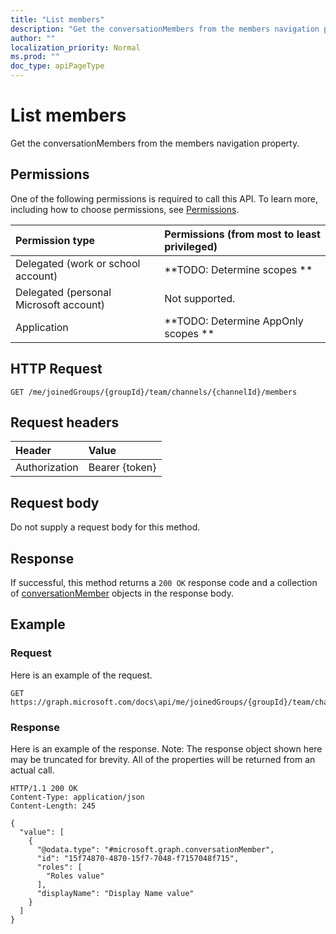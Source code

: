 ```yaml
---
title: "List members"
description: "Get the conversationMembers from the members navigation property."
author: ""
localization_priority: Normal
ms.prod: ""
doc_type: apiPageType
---
```


# List members

Get the conversationMembers from the members navigation property.

## Permissions
One of the following permissions is required to call this API. To learn more, including how to choose permissions, see [Permissions](/concepts/permissions-reference.md).

|Permission type|Permissions (from most to least privileged)|
|:---|:---|
|Delegated (work or school account)|**TODO: Determine scopes **|
|Delegated (personal Microsoft account)|Not supported.|
|Application|**TODO: Determine AppOnly scopes **|

## HTTP Request
<!-- {
  "blockType": "ignored"
}
-->
``` http
GET /me/joinedGroups/{groupId}/team/channels/{channelId}/members
```

## Request headers
|Header|Value|
|:---|:---|
|Authorization|Bearer {token}|

## Request body
Do not supply a request body for this method.

## Response
If successful, this method returns a `200 OK` response code and a collection of [conversationMember](../resources/conversationmember.md) objects in the response body.

## Example

### Request
Here is an example of the request.
<!-- {
  "blockType": "request",
  "name": "get_conversationmember"
}
-->
``` http
GET https://graph.microsoft.com/docs\api/me/joinedGroups/{groupId}/team/channels/{channelId}/members
```

### Response
Here is an example of the response. Note: The response object shown here may be truncated for brevity. All of the properties will be returned from an actual call.
<!-- {
  "blockType": "response",
  "truncated": true,
  "@odata.type": "collection(microsoft.graph.conversationmember)"
}
-->
``` http
HTTP/1.1 200 OK
Content-Type: application/json
Content-Length: 245

{
  "value": [
    {
      "@odata.type": "#microsoft.graph.conversationMember",
      "id": "15f74870-4870-15f7-7048-f7157048f715",
      "roles": [
        "Roles value"
      ],
      "displayName": "Display Name value"
    }
  ]
}
```

